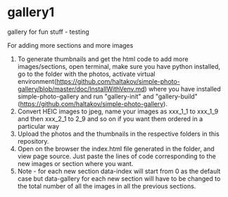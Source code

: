 # gallery1
gallery for fun stuff - testing

For adding more sections and more images

1) To generate thumbnails and get the html code to add more images/sections, open terminal, make sure you have python installed, go to the folder with the photos, activate virtual environment(https://github.com/haltakov/simple-photo-gallery/blob/master/doc/InstallWithVenv.md) where you have installed simple-photo-gallery and run "gallery-init" and "gallery-build" (https://github.com/haltakov/simple-photo-gallery).
2) Convert HEIC images to jpeg, name your images as xxx_1_1 to xxx_1_9 and then xxx_2_1 to 2_9 and so on if you want them ordered in a particular way
3) Upload the photos and the thumbnails in the respective folders in this repository. 
4) Open on the browser the index.html file generated in the folder, and view page source. Just paste the lines of code corresponding to the new images or section where you want. 
5) Note - for each new section data-index will start from 0 as the default case but data-gallery for each new section will have to be changed to the total number of all the images in all the previous sections. 
